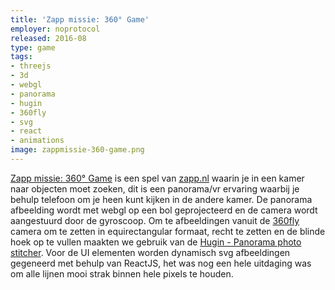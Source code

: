 ```yaml
---
title: 'Zapp missie: 360° Game'
employer: noprotocol
released: 2016-08
type: game
tags:
- threejs
- 3d
- webgl
- panorama
- hugin
- 360fly
- svg
- react
- animations
image: zappmissie-360-game.png
---
```


[Zapp missie: 360° Game](http://360game.kro-ncrv.nl) is een spel van [zapp.nl](http://zapp.nl) waarin je in een kamer naar objecten moet zoeken, dit is een panorama/vr ervaring waarbij je behulp telefoon om je heen kunt kijken in de andere kamer. De panorama afbeelding wordt met webgl op een bol geprojecteerd en de camera wordt aangestuurd door de gyroscoop. Om te afbeeldingen vanuit de [360fly](https://360fly.com/) camera om te zetten in equirectangular formaat, recht te zetten en de blinde hoek op te vullen maakten we gebruik van de [Hugin - Panorama photo stitcher](http://hugin.sourceforge.net/). Voor de UI elementen worden dynamisch svg afbeeldingen gegeneerd met behulp van ReactJS, het was nog een hele uitdaging was om alle lijnen mooi strak binnen hele pixels te houden.